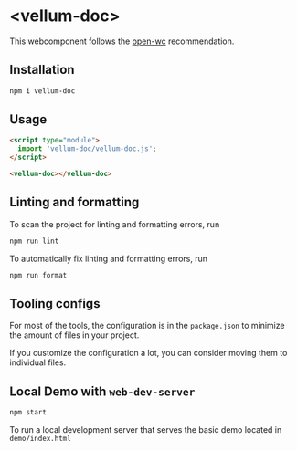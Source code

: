# \<vellum-doc>

This webcomponent follows the [open-wc](https://github.com/open-wc/open-wc) recommendation.

## Installation

```bash
npm i vellum-doc
```

## Usage

```html
<script type="module">
  import 'vellum-doc/vellum-doc.js';
</script>

<vellum-doc></vellum-doc>
```

## Linting and formatting

To scan the project for linting and formatting errors, run

```bash
npm run lint
```

To automatically fix linting and formatting errors, run

```bash
npm run format
```


## Tooling configs

For most of the tools, the configuration is in the `package.json` to minimize the amount of files in your project.

If you customize the configuration a lot, you can consider moving them to individual files.

## Local Demo with `web-dev-server`

```bash
npm start
```

To run a local development server that serves the basic demo located in `demo/index.html`
